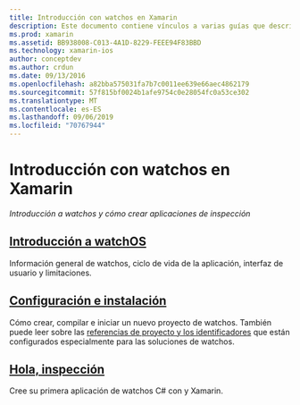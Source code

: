 ```yaml
---
title: Introducción con watchos en Xamarin
description: Este documento contiene vínculos a varias guías que describen cómo empezar a trabajar con el desarrollo de watchos con Xamarin. El contenido vinculado proporciona una introducción a watchos, explica cómo instalar la compatibilidad con watchos para Xamarin y muestra cómo compilar una aplicación inicial.
ms.prod: xamarin
ms.assetid: BB938008-C013-4A1D-8229-FEEE94F83BBD
ms.technology: xamarin-ios
author: conceptdev
ms.author: crdun
ms.date: 09/13/2016
ms.openlocfilehash: a82bba575031fa7b7c0011ee639e66aec4862179
ms.sourcegitcommit: 57f815bf0024b1afe9754c0e28054fc0a53ce302
ms.translationtype: MT
ms.contentlocale: es-ES
ms.lasthandoff: 09/06/2019
ms.locfileid: "70767944"
---
```

# <a name="getting-started-with-watchos-in-xamarin"></a>Introducción con watchos en Xamarin

_Introducción a watchos y cómo crear aplicaciones de inspección_

## <a name="introduction-to-watchosioswatchosget-startedintro-to-watchosmd"></a>[Introducción a watchOS](~/ios/watchos/get-started/intro-to-watchos.md)

Información general de watchos, ciclo de vida de la aplicación, interfaz de usuario y limitaciones.

## <a name="setup--installationioswatchosget-startedinstallationmd"></a>[Configuración e instalación](~/ios/watchos/get-started/installation.md)

Cómo crear, compilar e iniciar un nuevo proyecto de watchos.
También puede leer sobre las [referencias de proyecto y los identificadores](~/ios/watchos/get-started/project-references.md) que están configurados especialmente para las soluciones de watchos.

## <a name="hello-watchioswatchosget-startedhello-watchmd"></a>[Hola, inspección](~/ios/watchos/get-started/hello-watch.md)

Cree su primera aplicación de watchos C# con y Xamarin.
